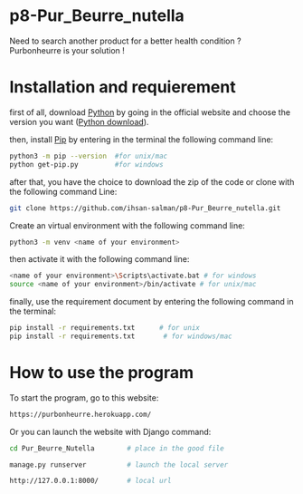 # p8-Pur_Beurre_nutella

Need to search another product for a better health condition ?  
Purbonheurre is your solution !  

#  Installation and requierement 

first of all, download [Python](https://www.python.org/) by going in the official website and choose the version you want ([Python download](https://www.python.org/downloads/)).

then, install [Pip](https://pypi.org/project/pip/) by entering in the terminal the following command line:
```bash
python3 -m pip --version  #for unix/mac
python get-pip.py         #for windows
```
after that, you have the choice to download the zip of the code or clone with the following command Line:
```bash
git clone https://github.com/ihsan-salman/p8-Pur_Beurre_nutella.git
```
Create an virtual environment with the following command line:
```bash
python3 -m venv <name of your environment>
```
then activate it with the following command line:
```bash
<name of your environment>\Scripts\activate.bat # for windows
source <name of your environment>/bin/activate # for unix/mac
```

finally, use the requirement document by entering the following command in the terminal:
```bash
pip install -r requirements.txt      # for unix
pip install -r requirements.txt       # for windows/mac
```

# How to use the program

To start the program, go to this website:
```bash
https://purbonheurre.herokuapp.com/
```

Or you can launch the website with Django command:
```bash
cd Pur_Beurre_Nutella        # place in the good file

manage.py runserver          # launch the local server

http://127.0.0.1:8000/       # local url
```
